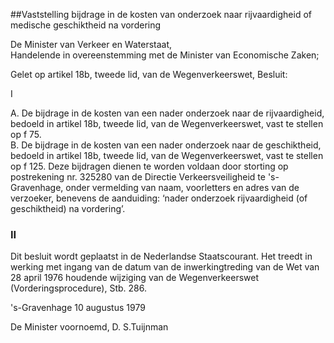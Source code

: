 <meta http-equiv='Content-Type' content='text/html; charset=utf-8' />

##Vaststelling bijdrage in de kosten van onderzoek naar rijvaardigheid of medische geschiktheid na vordering

De Minister van Verkeer en Waterstaat,  
Handelende in overeenstemming met de Minister van Economische Zaken;

Gelet op artikel 18b, tweede lid, van de Wegenverkeerswet,
Besluit:    

I   

A.  De bijdrage in de kosten van een nader onderzoek naar de rijvaardigheid, bedoeld in artikel 18b, tweede lid, van de Wegenverkeerswet, vast te stellen op f 75.   
B.  De bijdrage in de kosten van een nader onderzoek naar de geschiktheid, bedoeld in artikel 18b, tweede lid, van de Wegenverkeerswet, vast te stellen op f 125. Deze bijdragen dienen te worden voldaan door storting op postrekening nr. 325280 van de Directie Verkeersveiligheid te 's-Gravenhage, onder vermelding van naam, voorletters en adres van de verzoeker, benevens de aanduiding: ‘nader onderzoek rijvaardigheid (of geschiktheid) na vordering’.   

### II  

Dit besluit wordt geplaatst in de Nederlandse Staatscourant. Het treedt in werking met ingang van de datum van de inwerkingtreding van de Wet van 28 april 1976 houdende wijziging van de Wegenverkeerswet (Vorderingsprocedure), Stb. 286.  

's-Gravenhage 
10 augustus 1979    

De 
Minister voornoemd, 
D. S.Tuijnman    
